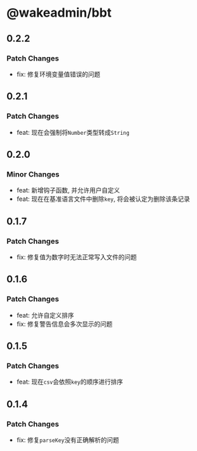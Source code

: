 # @wakeadmin/bbt

## 0.2.2

### Patch Changes

- fix: 修复环境变量值错误的问题


## 0.2.1

### Patch Changes

- feat: 现在会强制将`Number`类型转成`String`


## 0.2.0

### Minor Changes

- feat: 新增钩子函数, 并允许用户自定义
- feat: 现在在基准语言文件中删除`key`, 将会被认定为删除该条记录

## 0.1.7

### Patch Changes

- fix: 修复值为数字时无法正常写入文件的问题

## 0.1.6

### Patch Changes

- feat: 允许自定义排序
- fix: 修复警告信息会多次显示的问题

## 0.1.5

### Patch Changes

- feat: 现在`csv`会依照`key`的顺序进行排序

## 0.1.4

### Patch Changes

- fix: 修复`parseKey`没有正确解析的问题
